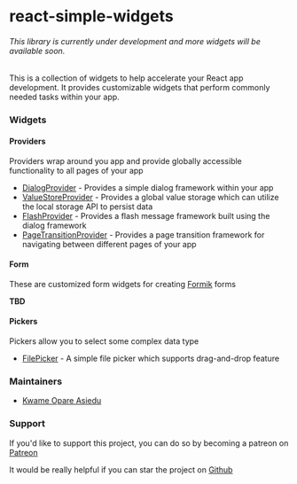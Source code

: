 # react-simple-widgets

###### _This library is currently under development and more widgets will be available soon._

This is a collection of widgets to help accelerate your React app development.
It provides customizable widgets that perform commonly needed tasks within your app.

### Widgets

#### Providers

Providers wrap around you app and provide globally accessible functionality to all pages of your app

-   [DialogProvider](./docs/dialog-provider.md) - Provides a simple dialog framework within your app
-   [ValueStoreProvider](docs/value-store-provider.md) - Provides a global value storage which can utilize the local storage API to persist data
-   [FlashProvider](./docs/flash-provider.md) - Provides a flash message framework built using the dialog framework
-   [PageTransitionProvider](./docs/page-transition-provider.md) - Provides a page transition framework for navigating between different pages of your app

#### Form

These are customized form widgets for creating [Formik](https://jaredpalmer.com/formik/) forms

**TBD**

#### Pickers

Pickers allow you to select some complex data type

-   [FilePicker](./docs/file-picker.md) - A simple file picker which supports drag-and-drop feature

### Maintainers

-   [Kwame Opare Asiedu](https://github.com/kwameopareasiedu/)

### Support

If you'd like to support this project, you can do so by becoming a patreon on [Patreon](https://www.patreon.com/kwameopareasiedu)

It would be really helpful if you can star the project on [Github](https://github.com/kwameopareasiedu/react-simple-widgets)
